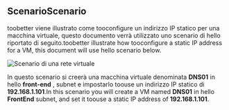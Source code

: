 ## <a name="scenario"></a><span data-ttu-id="62a32-101">Scenario</span><span class="sxs-lookup"><span data-stu-id="62a32-101">Scenario</span></span>
<span data-ttu-id="62a32-102">toobetter viene illustrato come tooconfigure un indirizzo IP statico per una macchina virtuale, questo documento verrà utilizzato uno scenario di hello riportato di seguito.</span><span class="sxs-lookup"><span data-stu-id="62a32-102">toobetter illustrate how tooconfigure a static IP address for a VM, this document will use hello scenario below.</span></span>

![Scenario di una rete virtuale](./media/virtual-networks-static-ip-scenario-include/static-ip-scenario.png)

<span data-ttu-id="62a32-104">In questo scenario si creerà una macchina virtuale denominata **DNS01** in hello **front-end** , subnet e impostarlo toouse un indirizzo IP statico di **192.168.1.101**.</span><span class="sxs-lookup"><span data-stu-id="62a32-104">In this scenario you will create a VM named **DNS01** in hello **FrontEnd** subnet, and set it toouse a static IP address of **192.168.1.101**.</span></span>


